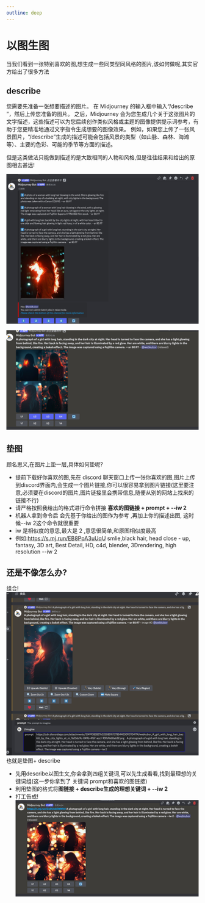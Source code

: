 ```yaml
---
outline: deep
---
```


# 以图生图

当我们看到一张特别喜欢的图,想生成一些同类型同风格的图片,该如何做呢,其实官方给出了很多方法

## describe

您需要先准备一张想要描述的图片。
在 Midjourney 的输入框中输入“/describe ”，然后上传您准备的图片。
之后，Midjourney 会为您生成几个关于这张图片的文字描述，这些描述可以为您后续创作类似风格或主题的图像提供提示词参考，有助于您更精准地通过文字指令生成想要的图像效果。
例如，如果您上传了一张风景图片，“/describe”生成的描述可能会包括风景的类型（如山脉、森林、海滩等）、主要的色彩、可能的季节等方面的描述。

但是这类做法只能做到描述的是大致相同的人物和风格,但是往往结果和给出的原图相去甚远!

![alt text](https://github.com/webkubor/picx-images-hosting/raw/master/blog/image.6t722sthga.jpg)


![alt text](https://github.com/webkubor/picx-images-hosting/raw/master/blog/image.9dcwffuxij.jpg)

## 垫图

顾名思义,在图片上垫一层,具体如何垫呢?

- 提前下载好你喜欢的图,先在 discord 聊天窗口上传一张你喜欢的图,图片上传到discord界面内,会生成一个图片链接,你可以很容易拿到图片链接(这里要注意,必须要在discord的图片,图片链接里会携带信息,随便从别的网站上找来的链接不行)
- 请严格按照我给出的格式进行命令拼接 **喜欢的图链接 + prompt + --iw 2**
- 机器人拿到命令后 会先基于你给出的图作为参考 ,再加上你的描述出图, 这时候--iw 2这个命令就很重要
- iw 是相似度的意思,最大是 2 ,意思很简单,和原图相似度最高
- 例如:https://s.mj.run/EB8PpA3uUqU smlie,black hair, head close - up, fantasy, 3D art, Best Detail, HD, c4d, blender, 3Drendering, high resolution --iw 2



## 还是不像怎么办?<Badge type="warning" text="当前版本最佳" />


组合!
![alt text](https://github.com/webkubor/picx-images-hosting/raw/master/blog/image.2h88v9ej7j.jpg)
也就是垫图+ describe

- 先用describe以图生文,你会拿到四组关键词,可以先生成看看,找到最理想的关键词组(这一步你拿到了 关键词 prompt和喜欢的图链接)
- 利用垫图的格式将**图链接 + describe生成的理想关键词 + --iw 2**
- 打工告成!
![alt text](https://github.com/webkubor/picx-images-hosting/raw/master/blog/image.3d4qaps7n7.jpg)